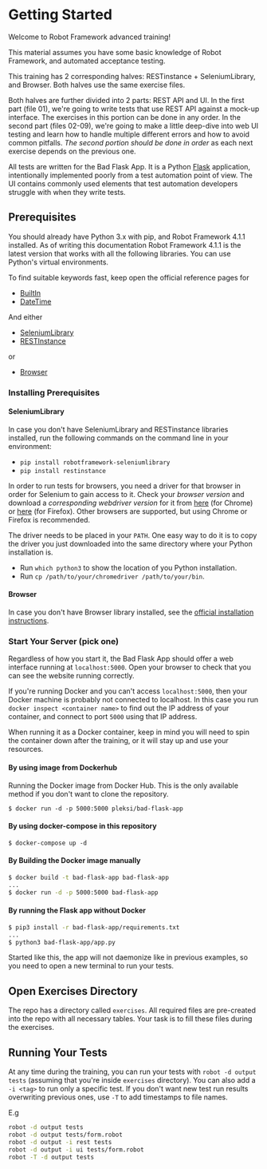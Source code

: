 # Getting Started

Welcome to Robot Framework advanced training!

This material assumes you have some basic knowledge of Robot Framework, and automated acceptance testing.

This training has 2 corresponding halves: RESTinstance + SeleniumLibrary, and Browser.
Both halves use the same exercise files.

Both halves are further divided into 2 parts: REST API and UI.
In the first part (file 01), we're going to write tests that use REST API against a mock-up
interface. The exercises in this portion can be done in any order. In the second part (files 02-09),
we're going to make a little deep-dive into web UI testing and learn how to handle multiple different errors
and how to avoid common pitfalls. _The second portion should be done in order_ as each next
exercise depends on the previous one.

All tests are written for the Bad Flask App.
It is a Python [Flask](https://flask.palletsprojects.com/en/1.1.x/) application,
intentionally implemented poorly from a test automation point of view. The UI contains commonly used
elements that test automation developers struggle with when they write tests.

## Prerequisites

You should already have Python 3.x with pip, and Robot Framework 4.1.1
installed. As of writing this documentation Robot Framework
4.1.1 is the latest version that works with all the following libraries.
You can use Python's virtual environments.

To find suitable keywords fast, keep open the official reference pages for

- [BuiltIn](https://robotframework.org/robotframework/latest/libraries/BuiltIn.html)
- [DateTime](https://robotframework.org/robotframework/latest/libraries/DateTime.html)

And either

- [SeleniumLibrary](https://robotframework.org/SeleniumLibrary/SeleniumLibrary.html)
- [RESTInstance](https://asyrjasalo.github.io/RESTinstance/)

or

- [Browser](https://marketsquare.github.io/robotframework-browser/Browser.html)

### Installing Prerequisites

#### SeleniumLibrary

In case you don't have SeleniumLibrary and RESTinstance libraries installed, run the
following commands on the command line in your environment:

- `pip install robotframework-seleniumlibrary`
- `pip install restinstance`

In order to run tests for browsers, you need a driver for that browser in order for Selenium
to gain access to it. Check your *browser version* and download a *corresponding webdriver version* for it from
[here](https://chromedriver.chromium.org/) (for Chrome) or
[here](https://github.com/mozilla/geckodriver/releases) (for Firefox). Other browsers are supported,
but using Chrome or Firefox is recommended.

The driver needs to be placed in your `PATH`. One easy way to do it is to copy the driver you just
downloaded into the same directory where your Python installation is.

- Run `which python3` to show the location of you Python installation.
- Run `cp /path/to/your/chromedriver /path/to/your/bin`.

#### Browser

In case you don't have Browser library installed, see the [official installation instructions](https://github.com/MarketSquare/robotframework-browser#installation-instructions).

### Start Your Server (pick one)

Regardless of how you start it, the Bad Flask App should offer a web interface running at `localhost:5000`.
Open your browser to check that you can see the website running correctly.

If you're running Docker and you can't access `localhost:5000`, then your Docker machine
is probably not connected to localhost. In this case you run `docker inspect <container name>`
to find out the IP address of your container, and connect to port `5000` using that IP address.

When running it as a Docker container, keep in mind you will need to spin the container down after the training, or it will stay up and use your resources.

#### By using image from Dockerhub

Running the Docker image from Docker Hub. This is the only available
method if you don't want to clone the repository.

`$ docker run -d -p 5000:5000 pleksi/bad-flask-app`

#### By using docker-compose in this repository

`$ docker-compose up -d`

#### By Building the Docker image manually

```bash
$ docker build -t bad-flask-app bad-flask-app
...
$ docker run -d -p 5000:5000 bad-flask-app
```

#### By running the Flask app without Docker

```bash
$ pip3 install -r bad-flask-app/requirements.txt
...
$ python3 bad-flask-app/app.py
```

Started like this, the app will not daemonize like in previous examples,
so you need to open a new terminal to run your tests.

## Open Exercises Directory

The repo has a directory called `exercises`. All required files are pre-created into the repo
with all necessary tables. Your task is to fill these files during the exercises.

## Running Your Tests

At any time during the training, you can run your tests with `robot -d output tests` (assuming
that you're inside `exercises` directory). You can also add a `-i <tag>` to run only a specific test.
If you don't want new test run results overwriting previous ones, use `-T` to add timestamps to file names.

E.g

```bash
robot -d output tests
robot -d output tests/form.robot
robot -d output -i rest tests
robot -d output -i ui tests/form.robot
robot -T -d output tests
```
